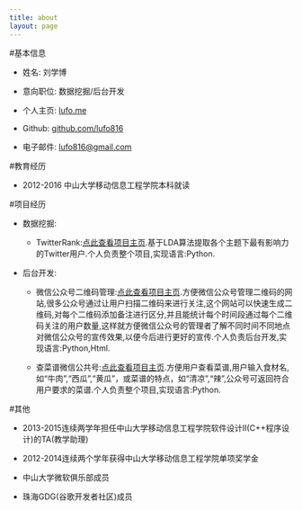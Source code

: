 ```yaml
---
title: about
layout: page
---
```


#基本信息

- 姓名: 刘学博

- 意向职位: 数据挖掘/后台开发


- 个人主页: [lufo.me](http://lufo.me/archive.html)

- Github: [github.com/lufo816](https://github.com/lufo816)

- 电子邮件: [lufo816@gmail.com](http://lufo816@gmail.com)

#教育经历

- 2012-2016 中山大学移动信息工程学院本科就读


#项目经历

- 数据挖掘:
	- TwitterRank:[点此查看项目主页](https://github.com/lufo816/TwitterRank).基于LDA算法提取各个主题下最有影响力的Twitter用户.个人负责整个项目,实现语言:Python.
	
- 后台开发:
	- 微信公众号二维码管理:[点此查看项目主页](https://github.com/lufo816/WeiXinPublicAccountFollowedByQRAnalysis).方便微信公众号管理二维码的网站,很多公众号通过让用户扫描二维码来进行关注,这个网站可以快速生成二维码,对每个二维码添加备注进行区分,并且能统计每个时间段通过每个二维码关注的用户数量,这样就方便微信公众号的管理者了解不同时间不同地点对微信公众号的宣传效果,以便今后进行更好的宣传.个人负责后台开发,实现语言:Python,Html.
	
	- 查菜谱微信公共号:[点此查看项目主页](https://github.com/lufo816/WeiXinCookbook).方便用户查看菜谱,用户输入食材名,如“牛肉”,“西瓜”,“黄瓜”，或菜谱的特点，如“清凉”,“辣”,公众号可返回符合用户要求的菜谱.个人负责整个项目,实现语言:Python.
	
#其他

- 2013-2015连续两学年担任中山大学移动信息工程学院软件设计II(C++程序设计)的TA(教学助理)
	
- 2012-2014连续两个学年获得中山大学移动信息工程学院单项奖学金

- 中山大学微软俱乐部成员

- 珠海GDG(谷歌开发者社区)成员

